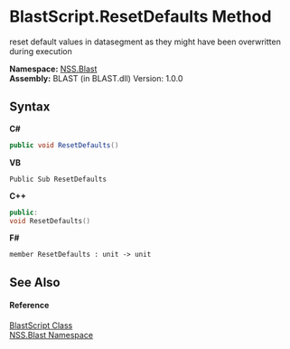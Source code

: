 # BlastScript.ResetDefaults Method 
 

reset default values in datasegment as they might have been overwritten during execution

**Namespace:**&nbsp;<a href="88b55311-4a89-0894-e27a-e157e443c7f7">NSS.Blast</a><br />**Assembly:**&nbsp;BLAST (in BLAST.dll) Version: 1.0.0

## Syntax

**C#**<br />
``` C#
public void ResetDefaults()
```

**VB**<br />
``` VB
Public Sub ResetDefaults
```

**C++**<br />
``` C++
public:
void ResetDefaults()
```

**F#**<br />
``` F#
member ResetDefaults : unit -> unit 

```


## See Also


#### Reference
<a href="701ebde6-515e-1fd5-a11a-526716112a12">BlastScript Class</a><br /><a href="88b55311-4a89-0894-e27a-e157e443c7f7">NSS.Blast Namespace</a><br />
